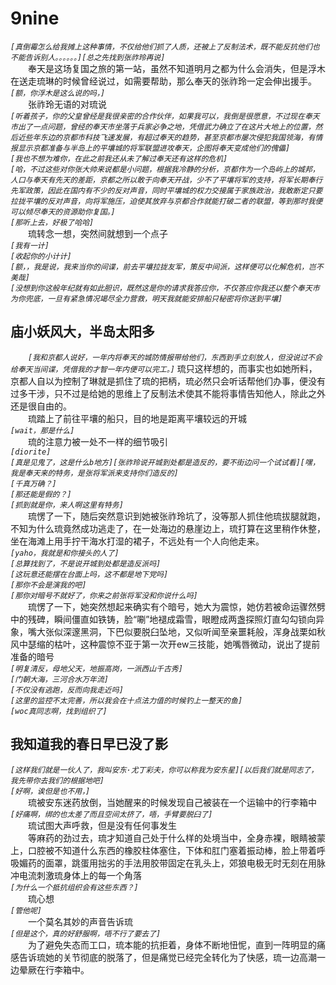 # 9nine
*```[真倒霉怎么给我摊上这种事情，不仅给他们抓了人质，还被上了反制法术，既不能反抗他们也不能告诉别人。。。。。。][总之先找到张祚玲再说]```*  
&emsp;&emsp;奉天是这场复国之旅的第一站，虽然不知道明月之都为什么会消失，但是浮木在送走琉琳的时候曾经说过，如需要帮助，那么奉天的张祚玲一定会伸出援手。  
*```[额，你浮木是这么说的吗，]```*  
&emsp;&emsp;张祚玲无语的对琉说  
*```[听着孩子，你的父皇曾经是我很亲密的合作伙伴，如果我可以，我倒是很愿意，不过现在奉天市出了一点问题，曾经的奉天市坐落于兵家必争之地，凭借武力确立了在这片大地上的位置，然后近些年东边的京都市科技飞速发展，有超过奉天的趋势，甚至京都市屡次侵犯我国领海，有情报显示京都准备与半岛上的平壤城的将军联盟进攻奉天，企图将奉天变成他们的傀儡]```*  
*```[我也不想为难你，在此之前我还从未了解过奉天还有这样的危机]```*  
*```[哈，不过这些对你张大帅来说都是小问题，根据我冷静的分析，京都作为一个岛屿上的城邦，人口与奉天有先天的差距，京都之所以敢于向奉天开战，少不了平壤将军的支持，将军长期奉行先军政策，因此在国内有不少的反对声音，同时平壤城的权力交接属于家族政治，我敢断定只要拉拢平壤的反对声音，向将军施压，迫使其放弃与京都合作就能打破二者的联盟，等到那时我便可以倾尽奉天的资源助你复国。]```*  
*```[那听上去，好极了哈哈]```*  
&emsp;&emsp;琉转念一想，突然间就想到一个点子  
*```[我有一计]```*  
*```[收起你的小计计]```*  
*```[额，，我是说，我来当你的间谍，前去平壤拉拢友军，策反中间派，这样便可以化解危机，岂不美哉]```*  
*```[没想到你这般年纪就有如此胆识，既然这是你的请求我答应你，不仅答应你我还以整个奉天市为你兜底，一旦有紧急情况竭尽全力营救，明天我就能安排船只秘密将你送到平壤]```*  
## 庙小妖风大，半岛太阳多
&emsp;&emsp;*```[我和京都人说好，一年内将奉天的城防情报带给他们，东西到手立刻放人，但没说过不会给奉天当间谍，凭借我的才智一年内便可以完工。]```* 琉只这样想的，而事实也如她所料，京都人自以为控制了琳就是抓住了琉的把柄，琉必然只会听话帮他们办事，便没有过多干涉，只不过是给她的思维上了反制法术使其不能将事情告知他人，除此之外还是很自由的。  
&emsp;&emsp;琉踏上了前往平壤的船只，目的地是距离平壤较远的开城  
*```[wait，那是什么]```*  
&emsp;&emsp;琉的注意力被一处不一样的细节吸引  
*```[diorite]```*  
*```[真是见鬼了，这是什么b地方][张祚玲说开城到处都是造反的，要不街边问一个试试看][嘿，我是奉天来的特务，是张将军派来支持你们造反的]```*  
*```[千真万确？]```*  
*```[那还能是假的？]```*  
*```[抓到就是你，来人啊这里有特务]```*  
&emsp;&emsp;琉愣了一下，随后突然意识到她被张祚玲坑了，没等那人抓住他琉拔腿就跑，不知为什么琉竟然成功逃走了，在一处海边的悬崖边上，琉打算在这里稍作休整，坐在海滩上用手拧干海水打湿的裙子，不远处有一个人向他走来。  
*```[yaho，我就是和你接头的人了]```*  
*```[总算找到了，不是说开城到处都是造反派吗]```*  
*```[这玩意还能摆在台面上吗，这不都是地下党吗]```*  
*```[那你不会是演我的吧]```*  
*```[那你对暗号不就好了，你来之前张将军没和你说什么吗]```*  
&emsp;&emsp;琉愣了一下，她突然想起来确实有个暗号，她大为震惊，她仿若被命运骤然劈中的残碑，瞬间僵直如铁铸，脸“唰”地褪成霜雪，眼瞪成两盏探照灯直勾勾锁向异象，嘴大张似深邃黑洞，下巴似要脱臼坠地，又似听闻至亲噩耗般，浑身战栗如秋风中瑟缩的枯叶，这种震惊不亚于第一次开ew三技能，她嘴唇微动，说出了提前准备的暗号  
*```[明复清反，母地父天，地振高岗，一派西山千古秀]```*  
*```[门朝大海，三河合水万年流]```*  
*```[不仅没有逃跑，反而向我走近吗]```*  
*```[这里的监控不太完善，所以我会在十点法力值的时候钓上一整天的鱼]```*  
*```[woc真同志啊，找到组织了]```*  
## 我知道我的春日早已没了影
*```[这样我们就是一伙人了，我叫安东·尤丁彩夫，你可以称我为安东星][以后我们就是同志了，我先带你去我们的根据地吧]```*  
*```[好啊，诶但是也不用，]```*  
&emsp;&emsp;琉被安东迷药放倒，当她醒来的时候发现自己被装在一个运输中的行李箱中  
*```[好痛啊，绑的也太差了而且空间太挤了，唔，手臂要脱臼了]```*  
&emsp;&emsp;琉试图大声呼救，但是没有任何事发生  
&emsp;&emsp;等麻药的劲过去，琉才知道自己处于什么样的处境当中，全身赤裸，眼睛被蒙上，口腔被不知道什么东西的橡胶柱体塞住，下体和肛门塞着振动棒，脸上带着呼吸媚药的面罩，跳蛋用拙劣的手法用胶带固定在乳头上，郊狼电极无时无刻在用脉冲电流刺激琉身体上的每一个角落  
*```[为什么一个抵抗组织会有这些东西？]```*  
&emsp;&emsp;琉心想  
*```[管他呢]```*  
&emsp;&emsp;一个莫名其妙的声音告诉琉  
*```[但是这个，真的好舒服啊，唔不行了要去了]```*  
&emsp;&emsp;为了避免失态而工口，琉本能的抗拒着，身体不断地忸怩，直到一阵明显的痛感告诉琉她的关节彻底的脱落了，但是痛觉已经完全转化为了快感，琉一边高潮一边晕厥在行李箱中。  